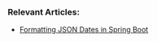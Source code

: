 ### Relevant Articles:
- [Formatting JSON Dates in Spring Boot](https://www.baeldung.com/spring-boot-formatting-json-dates)
